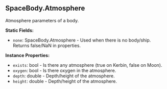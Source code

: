## SpaceBody.Atmosphere

Atmosphere parameters of a body.


**Static Fields:**
- `none`: SpaceBody.Atmosphere - Used when there is no body/ship. Returns false/NaN in properties.

**Instance Properties:**
- `exists`: bool - Is there any atmosphere (true on Kerbin, false on Moon).
- `oxygen`: bool - Is there oxygen in the atmosphere.
- `depth`: double - Depth/height of the atmosphere.
- `height`: double - Depth/height of the atmosphere.
